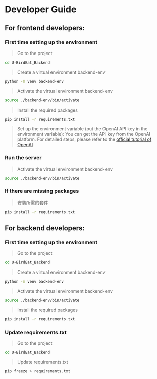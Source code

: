 # Developer Guide
## For frontend developers:
### First time setting up the environment
> Go to the project
```bash
cd U-BirdEat_Backend
```
> Create a virtual environment backend-env
```bash
python -m venv backend-env 
```
> Activate the virtual environment backend-env
```bash
source ./backend-env/bin/activate
```
> Install the required packages
```bash
pip install -r requirements.txt
```
> Set up the environment variable (put the OpenAI API key in the environment variable):
You can get the API key from the OpenAI platform. For detailed steps, please refer to the [official tutorial of OpenAI](https://platform.openai.com/docs/quickstart?context=python)

### Run the server
> Activate the virtual environment backend-env
```bash
source ./backend-env/bin/activate
```

### If there are missing packages
>安裝所需的套件
```bash
pip install -r requirements.txt
```

## For backend developers:
### First time setting up the environment
> Go to the project
```bash
cd U-BirdEat_Backend
```
> Create a virtual environment backend-env
```bash
python -m venv backend-env 
```
> Activate the virtual environment backend-env
```bash
source ./backend-env/bin/activate
```
> Install the required packages
```bash
pip install -r requirements.txt
```

### Update requirements.txt
> Go to the project
```bash
cd U-BirdEat_Backend
```
> Update requirements.txt
```bash
pip freeze > requirements.txt
```